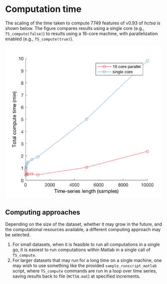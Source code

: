 # Computation time

The scaling of the time taken to compute 7749 features of v0.93 of _hctsa_ is shown below. The figure compares results using a single core (e.g., `TS_compute(false)`) to results using a 16-core machine, with parallelization enabled (e.g., `TS_compute(true)`).

![](/assets/computeScaling.png)

## Computing approaches
Depending on the size of the dataset, whether it may grow in the future, and the computational resources available, a different computing approach may be selected.

1. For small datasets, when it is feasible to run all computations in a single go, it is easiest to run computations within Matlab in a single call of `TS_compute`.
2. For larger datasets that may run for a long time on a single machine, one may wish to use something like the provided `sample_runscript_matlab` script, where `TS_compute` commands are run in a loop over time series, saving results back to file (`HCTSA.mat`) at specified increments.